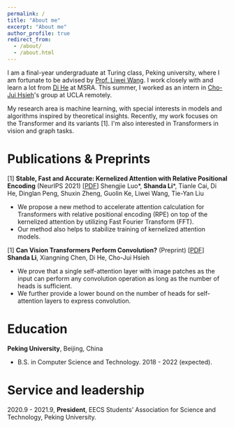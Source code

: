 ```yaml
---
permalink: /
title: "About me"
excerpt: "About me"
author_profile: true
redirect_from: 
  - /about/
  - /about.html
---
```



I am a final-year undergraduate at Turing class, Peking university, where I am fortunate to be advised by [Prof. Liwei Wang](http://www.liweiwang-pku.com/). I work closely with and learn a lot from [Di He](https://www.microsoft.com/en-us/research/people/dihe/) at MSRA. This summer, I worked as an intern in [Cho-Jui Hsieh](http://web.cs.ucla.edu/~chohsieh/)'s group at UCLA remotely.

My research area is machine learning, with special interests in models and algorithms inspired by theoretical insights. Recently, my work focuses on the Transformer and its variants [1]. I'm also interested in Transformers in vision and graph tasks.

Publications & Preprints
=====
[1] **Stable, Fast and Accurate: Kernelized Attention with Relative Positional Encoding** (NeurIPS 2021) [[PDF](https://arxiv.org/abs/2106.12566)] 
  Shengjie Luo\*, **Shanda Li**\*, Tianle Cai, Di He, Dinglan Peng, Shuxin Zheng, Guolin Ke, Liwei Wang, Tie-Yan Liu  
   
   * We propose a new method to accelerate attention calculation for Transformers with relative positional encoding (RPE) on top of the kernelized attention by utilizing Fast Fourier Transform (FFT). 
   * Our method also helps to stabilize training of kernelized attention models.
 
 [1] **Can Vision Transformers Perform Convolution?** (Preprint) [[PDF](https://arxiv.org/abs/2111.01353)]  
  **Shanda Li**, Xiangning Chen, Di He, Cho-Jui Hsieh  
   
   * We prove that a single self-attention layer with image patches as the input can perform any convolution operation as long as the number of heads is sufficient. 
   * We further provide a lower bound on the number of heads for self-attention layers to express convolution. 

Education
=====

**Peking University**, Beijing, China

* B.S. in Computer Science and Technology. 2018 - 2022 (expected).

Service and leadership
=====  

2020.9 - 2021.9, **President**, EECS Students’ Association for Science and Technology, Peking University.
